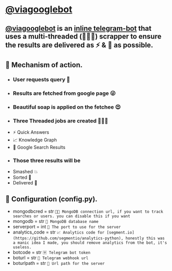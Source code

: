 # [@viagooglebot](https://t.me/viagooglebot)
## [@viagooglebot](https://t.me/viagooglebot) is an [inline telegram-bot](https://core.telegram.org/bots/inline) that uses a multi-threaded (🧵🧵🧵) scrapper to ensure the results are delivered as ⚡️ & 🧹 as possible.

## 🦾 Mechanism of action.
- ### User requests query 🙋
- ### Results are fetched from google page 😜
- ### Beautiful soap is applied on the fetchee 😍
- ### Three Threaded jobs are created 🧵🧵🧵
- ⚡️ Quick Answers 
- 📈 Knowledge Graph 
- 📙 Google Search Results 
- ### Those three results will be 
- Smashed 💥
- Sorted 🧮 
- Delivered 🚚

## 👷 Configuration (config.py).
- mongodbcred = str ```🔗🏬 MongoDB connection url, if you want to track searches or users. you can disable this if you want```
- mongodb = str ```🏬 MongoDB database name```
- serverport = int ```🛬 The port to use for the server```
- analytics_code = str ```📈 Analytics code for [segment.io](https://github.com/segmentio/analytics-python), honestly this was a manic idea I made, you should remove analytics from the bot, it's useless.```
- botcode = str ```🈂️ Telegram bot token```
- boturl = str ```🔗 Telegram webhook url```
- boturlpath = str ```📁 Url path for the server```